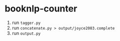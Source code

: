 # booknlp-counter

1. run `tagger.py`
2. run `concatenate.py > output/joyce2003.complete`
3. run `output.py`
